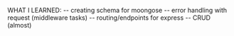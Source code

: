 WHAT I LEARNED:
-- creating schema for moongose 
-- error handling with request (middleware tasks)
-- routing/endpoints for express
-- CRUD (almost)